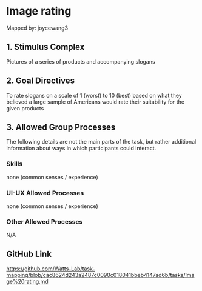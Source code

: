 # Image rating

Mapped by: joycewang3 

## 1. Stimulus Complex 
Pictures of a series of products and accompanying slogans

## 2. Goal Directives 
To rate slogans on a scale of 1 (worst) to 10 (best) based on what they believed a large sample of Americans would rate their suitability for the given products

## 3. Allowed Group Processes 
The following details are not the main parts of the task, but rather additional information about ways in which participants could interact.

### Skills 
none (common senses / experience)

### UI-UX Allowed Processes
none (common senses / experience)

### Other Allowed Processes
N/A

## GitHub Link 
https://github.com/Watts-Lab/task-mapping/blob/cac8624d243a2487c0090c018041bbeb4147ad6b/tasks/Image%20rating.md